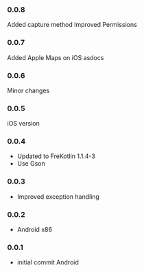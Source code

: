 ### 0.0.8
Added capture method
Improved Permissions

### 0.0.7 
Added Apple Maps on iOS
asdocs

### 0.0.6 
Minor changes

### 0.0.5 
iOS version

### 0.0.4  
- Updated to FreKotlin 1.1.4-3
- Use Gson

### 0.0.3  
- Improved exception handling

### 0.0.2  
- Android x86

### 0.0.1  
- initial commit Android
